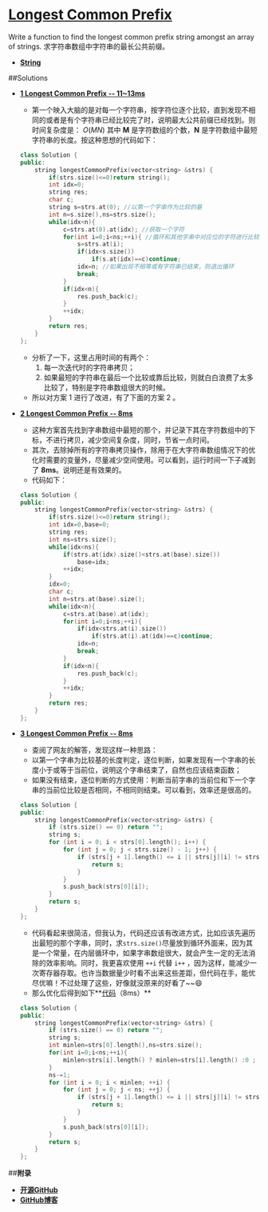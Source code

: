 # [Longest Common Prefix](https://leetcode.com/problems/longest-common-prefix/)

Write a function to find the longest common prefix string amongst an array of strings.
求字符串数组中字符串的最长公共前缀。
   
- **[String](https://leetcode.com/tag/string/)**


##Solutions

- **[1 Longest Common Prefix -- 11~13ms](https://leetcode.com/submissions/detail/22946463/)**
    - 第一个映入大脑的是对每一个字符串，按字符位逐个比较，直到发现不相同的或者是有个字符串已经比较完了时，说明最大公共前缀已经找到。则时间复杂度是：  $O(MN)$  其中 **M** 是字符数组的个数，**N** 是字符数组中最短字符串的长度。按这种思想的代码如下：
    ```cpp
    class Solution {
    public:
        string longestCommonPrefix(vector<string> &strs) {
            if(strs.size()<=0)return string();
            int idx=0;
            string res;
            char c;
            string s=strs.at(0); //以第一个字串作为比较的基
            int n=s.size(),ns=strs.size();
            while(idx<n){
                c=strs.at(0).at(idx); //获取一个字符
                for(int i=0;i<ns;++i){ //循环和其他字串中对应位的字符进行比较
                    s=strs.at(i);
                    if(idx<s.size())
                        if(s.at(idx)==c)continue;
                    idx=n; //如果出现不相等或有字符串已结束，则退出循环
                    break;
                }
                if(idx<n){
                    res.push_back(c);
                }
                ++idx;
            }
            return res;
        }
    };
    ```
    - 分析了一下，这里占用时间的有两个：
        1. 每一次迭代时的字符串拷贝；
        2. 如果最短的字符串在最后一个比较或靠后比较，则就白白浪费了太多比较了，特别是字符串数组很大的时候。
    - 所以对方案 1 进行了改进，有了下面的方案 2 。 

- **[2 Longest Common Prefix -- 8ms](https://leetcode.com/submissions/detail/22947207/)**
    - 这种方案首先找到字串数组中最短的那个，并记录下其在字符数组中的下标，不进行拷贝，减少空间复杂度，同时，节省一点时间。
    - 其次，去除掉所有的字符串拷贝操作，除用于在大字符串数组情况下的优化时需要的变量外，尽量减少空间使用。可以看到，运行时间一下子减到了 **8ms**。说明还是有效果的。
    - 代码如下：
    ```cpp
    class Solution {
    public:
        string longestCommonPrefix(vector<string> &strs) {
            if(strs.size()<=0)return string();
            int idx=0,base=0;
            string res;
            int ns=strs.size();
            while(idx<ns){
                if(strs.at(idx).size()<strs.at(base).size())
                    base=idx;
                ++idx;
            }
            idx=0;
            char c;
            int n=strs.at(base).size();
            while(idx<n){
                c=strs.at(base).at(idx);
                for(int i=0;i<ns;++i){
                    if(idx<strs.at(i).size())
                        if(strs.at(i).at(idx)==c)continue;
                    idx=n;
                    break;
                }
                if(idx<n){
                    res.push_back(c);
                }
                ++idx;
            }
            return res;
        }
    }; 
    ```
- **[3 Longest Common Prefix -- 8ms](https://leetcode.com/submissions/detail/22945770/)**
    - 查阅了网友的解答，发现这样一种思路：
    - 以第一个字串为比较基的长度判定，逐位判断，如果发现有一个字串的长度小于或等于当前位，说明这个字串结束了，自然也应该结束函数；
    - 如果没有结束，逐位判断的方式使用：判断当前字串的当前位和下一个字串的当前位比较是否相同，不相同则结束。可以看到，效率还是很高的。
    ```cpp
    class Solution {
    public:
        string longestCommonPrefix(vector<string> &strs) {
            if (strs.size() == 0) return "";
            string s;
            for (int i = 0; i < strs[0].length(); i++) {
                for (int j = 0; j < strs.size() - 1; j++) {
                    if (strs[j + 1].length() <= i || strs[j][i] != strs[j + 1][i]) {
                        return s;
                    }
                }
                s.push_back(strs[0][i]);
            }
            return s;
        }
    };
    ```   
    - 代码看起来很简洁，但我认为，代码还应该有改进方式，比如应该先遍历出最短的那个字串，同时，求`strs.size()`尽量放到循环外面来，因为其是一个常量，在内层循环中，如果字串数组很大，就会产生一定的无法消除的效率影响。同时，我更喜欢使用 `++i` 代替 `i++` ，因为这样，能减少一次寄存器存取。也许当数据量少时看不出来这些差距，但代码在手，能优尽优嘛！不过处理了这些，好像就没原来的好看了~~:smile: 
    - 那么优化后得到如下**[代码](https://leetcode.com/submissions/detail/22948616/)（8ms）**
    ```cpp
    class Solution {
    public:
        string longestCommonPrefix(vector<string> &strs) {
            if (strs.size() == 0) return "";
            string s;
            int minlen=strs[0].length(),ns=strs.size();
            for(int i=0;i<ns;++i){
                minlen<strs[i].length() ? minlen=strs[i].length() :0 ;
            }
            ns-=1;
            for (int i = 0; i < minlen; ++i) {
                for (int j = 0; j < ns; ++j) {
                    if (strs[j + 1].length() <= i || strs[j][i] != strs[j + 1][i]) {
                        return s;
                    }
                }
                s.push_back(strs[0][i]);
            }
            return s;
        }
    };
    ```

##**附录**
- **[开源GitHub](https://github.com/bbxytl/LeetCodesOJ/blob/master/README.md)** 
- **[GitHub博客](http://bbxytl.github.io/)**
